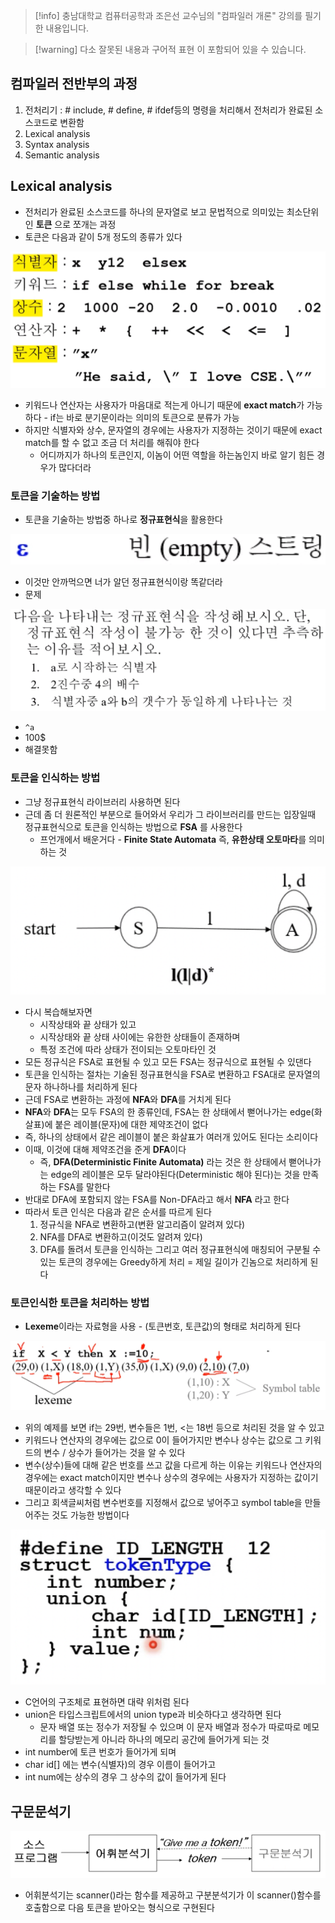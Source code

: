 > [!info] 충남대학교 컴퓨터공학과 조은선 교수님의 "컴파일러 개론" 강의를 필기한 내용입니다.

> [!warning] 다소 잘못된 내용과 구어적 표현 이 포함되어 있을 수 있습니다.

## 컴파일러 전반부의 과정

1. 전처리기 : # include, # define, # ifdef등의 명령을 처리해서 전처리가 완료된 소스코드로 변환함
2. Lexical analysis
3. Syntax analysis
4. Semantic analysis

## Lexical analysis

- 전처리가 완료된 소스코드를 하나의 문자열로 보고 문법적으로 의미있는 최소단위인 **토큰** 으로 쪼개는 과정
- 토큰은 다음과 같이 5개 정도의 종류가 있다

![%E1%84%8B%E1%85%B5%E1%84%85%E1%85%A9%E1%86%AB01%20-%20%E1%84%8B%E1%85%A5%E1%84%92%E1%85%B1%E1%84%87%E1%85%AE%E1%86%AB%E1%84%89%E1%85%A5%E1%86%A8%20&%20%E1%84%90%E1%85%A9%E1%84%8F%E1%85%B3%E1%86%AB%202170916fad514f6d920e08ed83d324d9/image1.png](gardens/pl/originals/compiler.fall.2021.cse.cnu.ac.kr/images/01_2170916fad514f6d920e08ed83d324d9/image1.png)

- 키워드나 연산자는 사용자가 마음대로 적는게 아니기 때문에 **exact match**가 가능하다 - if는 바로 분기문이라는 의미의 토큰으로 분류가 가능
- 하지만 식별자와 상수, 문자열의 경우에는 사용자가 지정하는 것이기 때문에 exact match를 할 수 없고 조금 더 처리를 해줘야 한다
	- 어디까지가 하나의 토큰인지, 이놈이 어떤 역할을 하는놈인지 바로 알기 힘든 경우가 많다더라

### 토큰을 기술하는 방법

- 토큰을 기술하는 방법중 하나로 **정규표현식**을 활용한다

![%E1%84%8B%E1%85%B5%E1%84%85%E1%85%A9%E1%86%AB01%20-%20%E1%84%8B%E1%85%A5%E1%84%92%E1%85%B1%E1%84%87%E1%85%AE%E1%86%AB%E1%84%89%E1%85%A5%E1%86%A8%20&%20%E1%84%90%E1%85%A9%E1%84%8F%E1%85%B3%E1%86%AB%202170916fad514f6d920e08ed83d324d9/image2.png](gardens/pl/originals/compiler.fall.2021.cse.cnu.ac.kr/images/01_2170916fad514f6d920e08ed83d324d9/image2.png)

- 이것만 안까먹으면 너가 알던 정규표현식이랑 똑같더라
- 문제

![%E1%84%8B%E1%85%B5%E1%84%85%E1%85%A9%E1%86%AB01%20-%20%E1%84%8B%E1%85%A5%E1%84%92%E1%85%B1%E1%84%87%E1%85%AE%E1%86%AB%E1%84%89%E1%85%A5%E1%86%A8%20&%20%E1%84%90%E1%85%A9%E1%84%8F%E1%85%B3%E1%86%AB%202170916fad514f6d920e08ed83d324d9/image3.png](gardens/pl/originals/compiler.fall.2021.cse.cnu.ac.kr/images/01_2170916fad514f6d920e08ed83d324d9/image3.png)

- `^a`
- 100$
- 해결못함

### 토큰을 인식하는 방법

- 그냥 정규표현식 라이브러리 사용하면 된다
- 근데 좀 더 원론적인 부분으로 들어와서 우리가 그 라이브러리를 만드는 입장일때 정규표현식으로 토큰을 인식하는 방법으로 **FSA** 를 사용한다
	- 프언개에서 배운거다 - **Finite State Automata** 즉, **유한상태 오토마타**를 의미하는 것

![%E1%84%8B%E1%85%B5%E1%84%85%E1%85%A9%E1%86%AB01%20-%20%E1%84%8B%E1%85%A5%E1%84%92%E1%85%B1%E1%84%87%E1%85%AE%E1%86%AB%E1%84%89%E1%85%A5%E1%86%A8%20&%20%E1%84%90%E1%85%A9%E1%84%8F%E1%85%B3%E1%86%AB%202170916fad514f6d920e08ed83d324d9/image4.png](gardens/pl/originals/compiler.fall.2021.cse.cnu.ac.kr/images/01_2170916fad514f6d920e08ed83d324d9/image4.png)

- 다시 복습해보자면
	- 시작상태와 끝 상태가 있고
	- 시작상태와 끝 상태 사이에는 유한한 상태들이 존재하며
	- 특정 조건에 따라 상태가 전이되는 오토마타인 것
- 모든 정규식은 FSA로 표현될 수 있고 모든 FSA는 정규식으로 표현될 수 있댄다
- 토큰을 인식하는 절차는 기술된 정규표현식을 FSA로 변환하고 FSA대로 문자열의 문자 하나하나를 처리하게 된다
- 근데 FSA로 변환하는 과정에 **NFA**와 **DFA**를 거치게 된다
- **NFA**와 **DFA**는 모두 FSA의 한 종류인데, FSA는 한 상태에서 뻗어나가는 edge(화살표)에 붙은 레이블(문자)에 대한 제약조건이 없다
- 즉, 하나의 상태에서 같은 레이블이 붙은 화살표가 여러개 있어도 된다는 소리이다
- 이때, 이것에 대해 제약조건을 준게 **DFA**이다
	- 즉, **DFA(Deterministic Finite Automata)** 라는 것은 한 상태에서 뻗어나가는 edge의 레이블은 모두 달라야된다(Deterministic 해야 된다)는 것을 만족하는 FSA를 말한다
- 반대로 DFA에 포함되지 않는 FSA를 Non-DFA라고 해서 **NFA** 라고 한다
- 따라서 토큰 인식은 다음과 같은 순서를 따르게 된다
	1. 정규식을 NFA로 변환하고(변환 알고리즘이 알려져 있다)
	2. NFA를 DFA로 변환하고(이것도 알려져 있다)
	3. DFA를 돌려서 토큰을 인식하는 그리고 여러 정규표현식에 매칭되어 구분될 수 있는 토큰의 경우에는 Greedy하게 처리 = 제일 길이가 긴놈으로 처리하게 된다

### 토큰인식한 토큰을 처리하는 방법

- **Lexeme**이라는 자료형을 사용 - (토큰번호, 토큰값)의 형태로 처리하게 된다

![%E1%84%8B%E1%85%B5%E1%84%85%E1%85%A9%E1%86%AB01%20-%20%E1%84%8B%E1%85%A5%E1%84%92%E1%85%B1%E1%84%87%E1%85%AE%E1%86%AB%E1%84%89%E1%85%A5%E1%86%A8%20&%20%E1%84%90%E1%85%A9%E1%84%8F%E1%85%B3%E1%86%AB%202170916fad514f6d920e08ed83d324d9/image5.png](gardens/pl/originals/compiler.fall.2021.cse.cnu.ac.kr/images/01_2170916fad514f6d920e08ed83d324d9/image5.png)

- 위의 예제를 보면 if는 29번, 변수들은 1번, <는 18번 등으로 처리된 것을 알 수 있고
- 키워드나 연산자의 경우에는 값으로 0이 들어가지만 변수나 상수는 값으로 그 키워드의 변수 / 상수가 들어가는 것을 알 수 있다
- 변수(상수)들에 대해 같은 번호를 쓰고 값을 다르게 하는 이유는 키워드나 연산자의 경우에는 exact match이지만 변수나 상수의 경우에는 사용자가 지정하는 값이기 때문이라고 생각할 수 있다
- 그리고 회색글씨처럼 변수번호를 지정해서 값으로 넣어주고 symbol table을 만들어주는 것도 가능한 방법이다

![%E1%84%8B%E1%85%B5%E1%84%85%E1%85%A9%E1%86%AB01%20-%20%E1%84%8B%E1%85%A5%E1%84%92%E1%85%B1%E1%84%87%E1%85%AE%E1%86%AB%E1%84%89%E1%85%A5%E1%86%A8%20&%20%E1%84%90%E1%85%A9%E1%84%8F%E1%85%B3%E1%86%AB%202170916fad514f6d920e08ed83d324d9/image6.png](gardens/pl/originals/compiler.fall.2021.cse.cnu.ac.kr/images/01_2170916fad514f6d920e08ed83d324d9/image6.png)

- C언어의 구조체로 표현하면 대략 위처럼 된다
- union은 타입스크립트에서의 union type과 비슷하다고 생각하면 된다
	- 문자 배열 또는 정수가 저장될 수 있으며 이 문자 배열과 정수가 따로따로 메모리를 할당받는게 아니라 하나의 메모리 공간에 들어가게 되는 것
- int number에 토큰 번호가 들어가게 되며
- char id\[\] 에는 변수(식별자)의 경우 이름이 들어가고
- int num에는 상수의 경우 그 상수의 값이 들어가게 된다

## 구문문석기

![%E1%84%8B%E1%85%B5%E1%84%85%E1%85%A9%E1%86%AB01%20-%20%E1%84%8B%E1%85%A5%E1%84%92%E1%85%B1%E1%84%87%E1%85%AE%E1%86%AB%E1%84%89%E1%85%A5%E1%86%A8%20&%20%E1%84%90%E1%85%A9%E1%84%8F%E1%85%B3%E1%86%AB%202170916fad514f6d920e08ed83d324d9/image7.png](gardens/pl/originals/compiler.fall.2021.cse.cnu.ac.kr/images/01_2170916fad514f6d920e08ed83d324d9/image7.png)

- 어휘분석기는 scanner()라는 함수를 제공하고 구분분석기가 이 scanner()함수를 호출함으로 다음 토큰을 받아오는 형식으로 구현된다